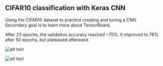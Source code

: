 ## CIFAR10 classification with Keras CNN

Using the CIFAR10 dataset to practice creating and tuning a CNN. Secondary goal is to learn more about TensorBoard.

After 23 epochs, the validation accuracy reached ~75%. It improved to 78% after 50 epochs, but plateaued afterward.


![alt text](https://github.com/pdrabinski/Keras_CNN_CIFAR10/blob/master/images/val_acc.png "Validation Accuracy")


![alt text](https://github.com/pdrabinski/Keras_CNN_CIFAR10/blob/master/images/train_acc.png "Training Accuracy")
